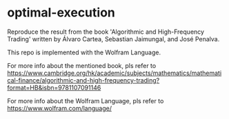 # optimal-execution

Reproduce the result from the book 'Algorithmic and High-Frequency Trading' written by Álvaro Cartea, Sebastian Jaimungal, and José Penalva.

This repo is implemented with the Wolfram Language.

For more info about the mentioned book, pls refer to <https://www.cambridge.org/hk/academic/subjects/mathematics/mathematical-finance/algorithmic-and-high-frequency-trading?format=HB&isbn=9781107091146>

For more info about the Wolfram Language, pls refer to <https://www.wolfram.com/language/>

